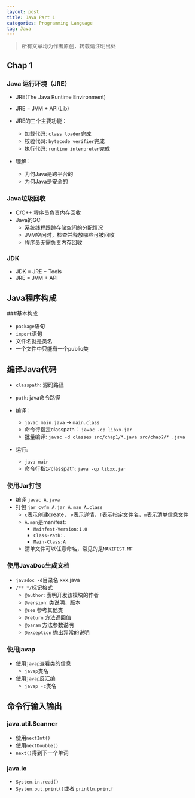 ```yaml
---
layout: post
title: Java Part 1
categories: Programming Language
tag: Java
---
```


> 所有文章均为作者原创，转载请注明出处

## Chap 1

### Java 运行环境（JRE）

- JRE(The Java Runtime Environment)
- JRE = JVM + API(Lib)
- JRE的三个主要功能：
	- 加载代码: `class loader`完成
	- 校验代码: `bytecode verifier`完成
	- 执行代码: `runtime interpreter`完成

- 理解：
	- 为何Java是跨平台的
	- 为何Java是安全的

### Java垃圾回收

- C/C++ 程序员负责内存回收
- Java的GC
	- 系统线程跟踪存储空间的分配情况
	- JVM空闲时，检查并释放哪些可被回收
	- 程序员无需负责内存回收

### JDK

- JDK = JRE + Tools
- JRE = JVM + API

## Java程序构成

###基本构成

- `package`语句
- `import`语句
-  文件名就是类名
- 一个文件中只能有一个public类

## 编译Java代码

- `classpath`: 源码路径
- `path`: java命令路径
- 编译：
	- `javac main.java` -> `main.class`
	- 命令行指定classpath： `javac -cp libxx.jar`
	- 批量编译: `javac -d classes src/chap1/*.java src/chap2/* .java`

- 运行:
	- `java main`
	- 命令行指定classpath: `java -cp libxx.jar`

### 使用Jar打包

- 编译 `javac A.java`
- 打包 `jar cvfm A.jar A.man A.class`
	- `c`表示创建create， `v`表示详情，`f`表示指定文件名，`m`表示清单信息文件
	- `A.man`是manifest:
		- `Mainfest-Version:1.0`
		- `Class-Path:.`
		- `Main-Class:A` 
	- 清单文件可以任意命名，常见的是`MANIFEST.MF`

### 使用JavaDoc生成文档

- `javadoc -d`目录名 xxx.java
- `/** */`标记格式
	- `@author`:  表明开发该模块的作者
	- `@version`: 类说明，版本
	- `@see` 参考其他类
	- `@return` 方法返回值
	- `@param` 方法参数说明
	- `@exception` 抛出异常的说明

### 使用javap

- 使用`javap`查看类的信息
	- `javap`类名
- 使用`javap`反汇编
	- `javap -c`类名 

## 命令行输入输出

### java.util.Scanner
- 使用`nextInt()`
- 使用`nextDouble()`
- `next()`得到下一个单词

### java.io

- `System.in.read()`	
- `System.out.print()`或者 `println,printf`



